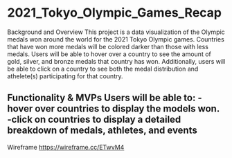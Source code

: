 # 2021_Tokyo_Olympic_Games_Recap

Background and Overview
This project is a data visualization of the Olympic medals won around the world for the 2021 Tokyo Olympic games. Countries that have won more medals will be colored darker than those with less medals. Users will be able to hover over a country to see the amount of gold, silver, and bronze medals that country has won. Additionally, users will be able to click on a country to see both the medal distribution and athelete(s) participating for that country.

Functionality & MVPs
Users will be able to:
-hover over countries to display the models won.
-click on countries to display a detailed breakdown of medals, athletes, and events
- 

Wireframe
https://wireframe.cc/ETwvM4
